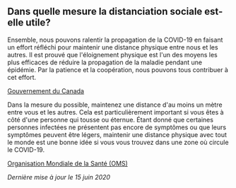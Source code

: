 ## Dans quelle mesure la distanciation sociale est-elle utile?

Ensemble, nous pouvons ralentir la propagation de la COVID-19 en faisant un effort réfléchi pour maintenir une distance physique entre nous et les autres. Il est prouvé que l'éloignement physique est l'un des moyens les plus efficaces de réduire la propagation de la maladie pendant une épidémie. Par la patience et la coopération, nous pouvons tous contribuer à cet effort.

[Gouvernement du Canada](https://www.canada.ca/fr/sante-publique/services/publications/maladies-affections/distanciation-sociale.html)

Dans la mesure du possible, maintenez une distance d'au moins un mètre entre vous et les autres. Cela est particulièrement important si vous êtes à côté d'une personne qui tousse ou éternue. Étant donné que certaines personnes infectées ne présentent pas encore de symptômes ou que leurs symptômes peuvent être légers, maintenir une distance physique avec tout le monde est une bonne idée si vous vous trouvez dans une zone où circule le COVID-19.

[Organisation Mondiale de la Santé (OMS)](https://www.who.int/fr/emergencies/diseases/novel-coronavirus-2019/question-and-answers-hub/q-a-detail/q-a-coronaviruses)

_Dernière mise à jour le 15 juin 2020_
